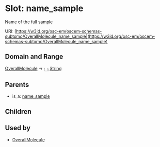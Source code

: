 
# Slot: name_sample

Name of the full sample

URI: [https://w3id.org/osc-em/oscem-schemas-subtomo/OverallMolecule_name_sample](https://w3id.org/osc-em/oscem-schemas-subtomo/OverallMolecule_name_sample)


## Domain and Range

[OverallMolecule](OverallMolecule.md) &#8594;  <sub>1..1</sub> [String](types/String.md)

## Parents

 *  is_a: [name_sample](name_sample.md)

## Children


## Used by

 * [OverallMolecule](OverallMolecule.md)
